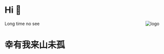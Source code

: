 # Hi 🐖
Long time no see
<img src="https://github-readme-stats.vercel.app/api/top-langs/?username=ymyuuu&layout=compact&theme=dynamic" alt="logo" height="auto" align="right" width="auto" />
# 幸有我来山未孤

